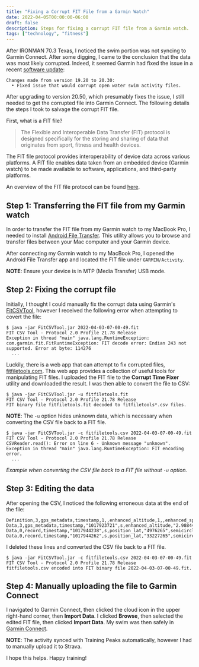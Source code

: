```yaml
---
title: "Fixing a Corrupt FIT File from a Garmin Watch"
date: 2022-04-05T00:00:00-06:00
draft: false
description: Steps for fixing a corrupt FIT file from a Garmin watch.
tags: ["technology", "fitness"]
---
```


After IRONMAN 70.3 Texas, I noticed the swim portion was not syncing to Garmin Connect. After some digging, I came to the conclusion that the data was most likely corrupted. Indeed, it seemed Garmin had fixed the issue in a recent [software update](https://www8.garmin.com/support/download_details.jsp?id=15159):

```
Changes made from version 19.20 to 20.30:
  • Fixed issue that would corrupt open water swim activity files.
```

After upgrading to version 20.50, which presumably fixes the issue, I still needed to get the corrupted file into Garmin Connect. The following details the steps I took to salvage the corrupt FIT file.

First, what is a FIT file?

>The Flexible and Interoperable Data Transfer (FIT) protocol is designed specifically for the storing and sharing of data that originates from sport, fitness and health devices.

The FIT file protocol provides interoperability of device data across various platforms. A FIT file enables data taken from an embedded device (Garmin watch) to be made available to software, applications, and third-party platforms.

An overview of the FIT file protocol can be found [here](https://developer.garmin.com/fit/overview).

## Step 1: Transferring the FIT file from my Garmin watch

In order to transfer the FIT file from my Garmin watch to my MacBook Pro, I needed to install [Android File Transfer](https://www.android.com/filetransfer). This utility allows you to browse and transfer files between your Mac computer and your Garmin device.

After connecting my Garmin watch to my MacBook Pro, I opened the Android File Transfer app and located the FIT file under `GARMIN/Activity`.

**NOTE**: Ensure your device is in MTP (Media Transfer) USB mode.

## Step 2: Fixing the corrupt file

Initially, I thought I could manually fix the corrupt data using Garmin's [FitCSVTool](https://developer.garmin.com/fit/fitcsvtool), however I received the following error when attempting to covert the file:

```
$ java -jar FitCSVTool.jar 2022-04-03-07-00-49.fit
FIT CSV Tool - Protocol 2.0 Profile 21.78 Release
Exception in thread "main" java.lang.RuntimeException: com.garmin.fit.FitRuntimeException: FIT decode error: Endian 243 not supported. Error at byte: 114276
  ...
```

Luckily, there is a web app that can attempt to fix corrupted files, [fitfiletools.com](https://www.fitfiletools.com). This web app provides a collection of useful tools for manipulating FIT files. I uploaded the FIT file to the **Corrupt Time Fixer** utility and downloaded the result. I was then able to convert the file to CSV:

```
$ java -jar FitCSVTool.jar -u fitfiletools.fit
FIT CSV Tool - Protocol 2.0 Profile 21.78 Release
FIT binary file fitfiletools.fit decoded to fitfiletools*.csv files.
```

**NOTE**: The `-u` option hides unknown data, which is necessary when converting the CSV file back to a FIT file.

```
$ java -jar FitCSVTool.jar -c fitfiletools.csv 2022-04-03-07-00-49.fit
FIT CSV Tool - Protocol 2.0 Profile 21.78 Release
CSVReader.read(): Error on line 6 - Unknown message "unknown".
Exception in thread "main" java.lang.RuntimeException: FIT encoding error.
  ...
```
*Example when converting the CSV file back to a FIT file without `-u` option.*

## Step 3: Editing the data

After opening the CSV, I noticed the following erroneous data at the end of the file:

```
Definition,3,gps_metadata,timestamp,1,,enhanced_altitude,1,,enhanced_speed,1,,,,,,,,,,,,,,,,,,,,,,,,,,,,,,,,,,,,,,,,,,,,,,,,,,,,,,,,,,,,,,,,,,,,,,,,,,,,,,,,,,,,,,,,,,,,,,,,,,,,,,,,,,,,,,,,,,,,,,,,,,,,,,,,,,,,,,,,,,,,,,,,,,,,,,,,,,,,,,,,,,,,,,,,,,,,,,,,,,,,,,,,,,,,,,,,,,,,,,,,,,,,,,,,,,,,,,,,,,,,,,,,,,,,,,,,,,,,,,,,,,,,,,,,,,,,,,,,,,,,,,,,,,,,,
Data,3,gps_metadata,timestamp,"1017923721",s,enhanced_altitude,"2.988443896E8",m,enhanced_speed,"1113.864",m/s,,,,,,,,,,,,,,,,,,,,,,,,,,,,,,,,,,,,,,,,,,,,,,,,,,,,,,,,,,,,,,,,,,,,,,,,,,,,,,,,,,,,,,,,,,,,,,,,,,,,,,,,,,,,,,,,,,,,,,,,,,,,,,,,,,,,,,,,,,,,,,,,,,,,,,,,,,,,,,,,,,,,,,,,,,,,,,,,,,,,,,,,,,,,,,,,,,,,,,,,,,,,,,,,,,,,,,,,,,,,,,,,,,,,,,,,,,,,,,,,,,,,,,,,,,,,,,,,,,,,,,,,,,,,
Data,0,record,timestamp,"1017944238",s,position_lat,"4976265",semicircles,position_long,"33588224",semicircles,distance,"1679052.86",m,enhanced_speed,"4984.076",m/s,unknown,"33792",,heart_rate,"0",bpm,cadence,"5",rpm,temperature,"-3",C,cycles,"4",cycles,fractional_cadence,"1.046875",rpm,unknown,"9",,unknown,"4",,total_cycles,"1284|1284",cycles,,,,,,,,,,,,,,,,,,,,,,,,,,,,,,,,,,,,,,,,,,,,,,,,,,,,,,,,,,,,,,,,,,,,,,,,,,,,,,,,,,,,,,,,,,,,,,,,,,,,,,,,,,,,,,,,,,,,,,,,,,,,,,,,,,,,,,,,,,,,,,,,,,,,,,,,,,,,,,,,,,,,,,,,,,,,,,,,,,,,,,,,,,,,,,,,,,,,,,,,,,,,,,,,,,,,,,,,,,,,,,,,,,,,,,,,,,,
Data,0,record,timestamp,"1017944262",s,position_lat,"33227265",semicircles,position_long,"861801485",semicircles,distance,"155.32",m,enhanced_speed,"1117784.396",m/s,unknown,"118",,heart_rate,"11",bpm,cadence,"118",rpm,temperature,"117",C,cycles,"115",cycles,fractional_cadence,"0.890625",rpm,unknown,"114",,unknown,"112",,total_cycles,"1395|1395",cycles,,,,,,,,,,,,,,,,,,,,,,,,,,,,,,,,,,,,,,,,,,,,,,,,,,,,,,,,,,,,,,,,,,,,,,,,,,,,,,,,,,,,,,,,,,,,,,,,,,,,,,,,,,,,,,,,,,,,,,,,,,,,,,,,,,,,,,,,,,,,,,,,,,,,,,,,,,,,,,,,,,,,,,,,,,,,,,,,,,,,,,,,,,,,,,,,,,,,,,,,,,,,,,,,,,,,,,,,,,,,,,,,,,,,,,,,,,,
```

I deleted these lines and converted the CSV file back to a FIT file.

```
$ java -jar FitCSVTool.jar -c fitfiletools.csv 2022-04-03-07-00-49.fit
FIT CSV Tool - Protocol 2.0 Profile 21.78 Release
fitfiletools.csv encoded into FIT binary file 2022-04-03-07-00-49.fit.
```

## Step 4: Manually uploading the file to Garmin Connect

I navigated to Garmin Connect, then clicked the cloud icon in the upper right-hand corner, then **Import Data**. I clicked **Browse**, then selected the edited FIT file, then clicked **Import Data**. My swim was then safely in [Garmin Connect](https://connect.garmin.com/modern/activity/8587222233).

**NOTE**: The activity synced with Training Peaks automatically, however I had to manually upload it to Strava.

I hope this helps. Happy training!
